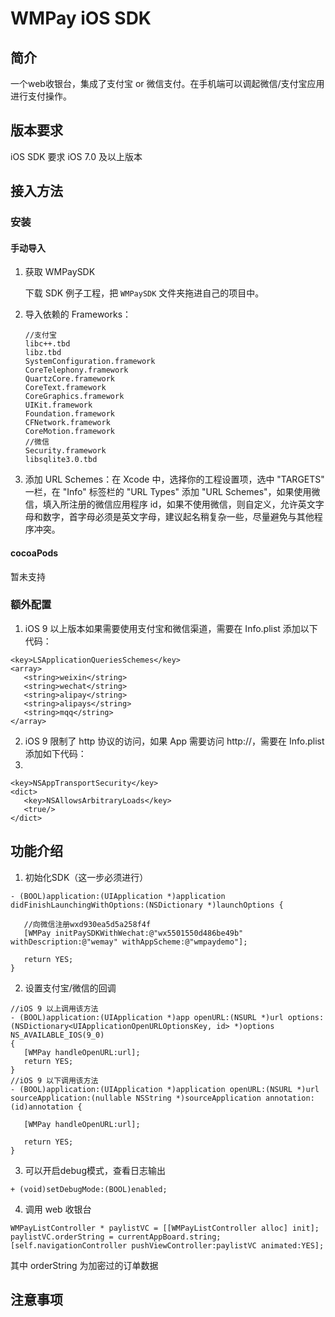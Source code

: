 # WMPay iOS SDK

## 简介

一个web收银台，集成了支付宝 or 微信支付。在手机端可以调起微信/支付宝应用进行支付操作。

## 版本要求
iOS SDK 要求 iOS 7.0 及以上版本

## 接入方法

### 安装

#### 手动导入
1. 获取 WMPaySDK
   
   下载 SDK 例子工程，把 `WMPaySDK` 文件夹拖进自己的项目中。
   
2. 导入依赖的 Frameworks：
   
   ```objc
   //支付宝
   libc++.tbd
   libz.tbd
   SystemConfiguration.framework
   CoreTelephony.framework
   QuartzCore.framework
   CoreText.framework
   CoreGraphics.framework
   UIKit.framework
   Foundation.framework
   CFNetwork.framework
   CoreMotion.framework
   //微信
   Security.framework
   libsqlite3.0.tbd
   ```
3. 添加 URL Schemes：在 Xcode 中，选择你的工程设置项，选中 "TARGETS" 一栏，在 "Info" 标签栏的 "URL Types" 添加 "URL Schemes"，如果使用微信，填入所注册的微信应用程序 id，如果不使用微信，则自定义，允许英文字母和数字，首字母必须是英文字母，建议起名稍复杂一些，尽量避免与其他程序冲突。


#### cocoaPods
暂未支持

### 额外配置
1. iOS 9 以上版本如果需要使用支付宝和微信渠道，需要在 Info.plist 添加以下代码：

 ```objc
 <key>LSApplicationQueriesSchemes</key>
<array>
    <string>weixin</string>
    <string>wechat</string>
    <string>alipay</string>
    <string>alipays</string>
    <string>mqq</string>
</array>
 ```
2. iOS 9 限制了 http 协议的访问，如果 App 需要访问 http://，需要在 Info.plist 添加如下代码：
3. 
 ```objc
 <key>NSAppTransportSecurity</key>
<dict>
    <key>NSAllowsArbitraryLoads</key>
    <true/>
</dict>
 ```
 
## 功能介绍
1. 初始化SDK（这一步必须进行）

 ```objc
 - (BOOL)application:(UIApplication *)application didFinishLaunchingWithOptions:(NSDictionary *)launchOptions {
    
    //向微信注册wxd930ea5d5a258f4f
    [WMPay initPaySDKWithWechat:@"wx5501550d486be49b" withDescription:@"wemay" withAppScheme:@"wmpaydemo"];
    
    return YES;
}
 ```
2. 设置支付宝/微信的回调

 ```objc
 //iOS 9 以上调用该方法
 - (BOOL)application:(UIApplication *)app openURL:(NSURL *)url options:(NSDictionary<UIApplicationOpenURLOptionsKey, id> *)options NS_AVAILABLE_IOS(9_0)
{
    [WMPay handleOpenURL:url];
    return YES;
}
//iOS 9 以下调用该方法
- (BOOL)application:(UIApplication *)application openURL:(NSURL *)url sourceApplication:(nullable NSString *)sourceApplication annotation:(id)annotation {
    
    [WMPay handleOpenURL:url];

    return YES;
}
 ```
3. 可以开启debug模式，查看日志输出

 ```objc
 + (void)setDebugMode:(BOOL)enabled;
 ```
 
4. 调用 web 收银台

 ```objc
WMPayListController * paylistVC = [[WMPayListController alloc] init];
 paylistVC.orderString = currentAppBoard.string;
 [self.navigationController pushViewController:paylistVC animated:YES];
 ```
 其中 orderString 为加密过的订单数据
## 注意事项
